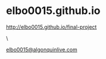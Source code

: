 # elbo0015.github.io

http://elbo0015.github.io/final-project 





















































































































































































































































































































































\

elbo0015@algonquinlive.com
